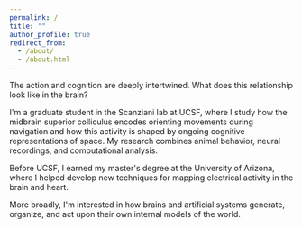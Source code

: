 ```yaml
---
permalink: /
title: ""
author_profile: true
redirect_from: 
  - /about/
  - /about.html
---
```


The action and cognition are deeply intertwined. What does this relationship look like in the brain?

I'm a graduate student in the Scanziani lab at UCSF, where I study how the midbrain superior colliculus encodes orienting movements during navigation and how this activity is shaped by ongoing cognitive representations of space. My research combines animal behavior, neural recordings, and computational analysis.

Before UCSF, I earned my master's degree at the University of Arizona, where I helped develop new techniques for mapping electrical activity in the brain and heart.

More broadly, I'm interested in how brains and artificial systems generate, organize, and act upon their own internal models of the world.
